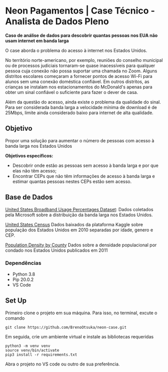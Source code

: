 # Neon Pagamentos | Case Técnico - Analista de Dados Pleno

**Caso de análise de dados para descobrir quantas pessoas nos EUA não usam internet em banda larga**

O case aborda o problema do acesso à internet nos Estados Unidos. 

No território norte-americano, por exemplo, reuniões do conselho municipal ou de processos judiciais tornaram-se quase inacessíveis para qualquer pessoa cuja conexão não
possa suportar uma chamada no Zoom. Alguns distritos escolares começaram a fornecer pontos de acesso Wi-Fi para alunos sem uma conexão doméstica confiável. Em outros distritos, as crianças se instalam nos estacionamentos do McDonald's apenas para obter um sinal confiável o suficiente para fazer o dever de casa.

Além da questão do acesso, ainda existe o problema da qualidade do sinal. Para ser considerada banda larga a velocidade mínima de download é de 25Mbps, limite ainda considerado baixo para internet de alta qualidade.

## Objetivo

Propor uma solução para aumentar o número de pessoas com acesso à banda larga nos Estados Unidos

**Objetivos específicos:**

* Descobrir onde estão as pessoas sem acesso à banda larga e por que elas não têm acesso;
* Encontrar CEPs que não têm informações de acesso à banda larga e estimar quantas pessoas nestes CEPs estão sem acesso.


## Base de Dados

[United States Broadband Usage Percentages Dataset](https://github.com/microsoft/USBroadbandUsagePercentages): Dados coletados pela Microsoft sobre a distribuição da banda larga nos Estados Unidos.

[United States Census](https://www.kaggle.com/census/census-bureau-usa) Dados baixados da plataforma Kaggle sobre população dos Estados Unidos em 2010 separadas por idade, genero e CEP.

[Population Density by County](https://github.com/camillol/cs424p3/blob/master/data/Population-Density%20By%20County.csv) Dados sobre a densidade populacional por condado nos Estados Unidos publicados em 2011


### Dependências

* Python 3.8
* Pip 20.0.2
* VS Code

## Set Up

Primeiro clone o projeto em sua máquina. Para isso, no terminal, excute o comando

```
git clone https://github.com/BrenoOtsuka/neon-case.git
```

Em seguida, crie um ambiente virtual e instale as bibliotecas requeridas

```
python3 -m venv venv
source venv/bin/activate
pip3 install -r requirements.txt 
```

Abra o projeto no VS code ou outro de sua preferência.
